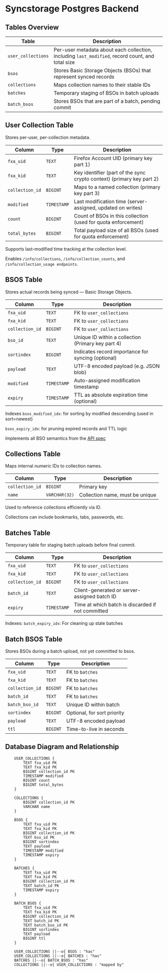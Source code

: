 # Syncstorage Postgres Backend

## Tables Overview
| Table              | Description                                                                                      |
| ------------------ | ------------------------------------------------------------------------------------------------ |
| `user_collections` | Per-user metadata about each collection, including `last_modified`, record count, and total size |
| `bsos`             | Stores Basic Storage Objects (BSOs) that represent synced records                                |
| `collections`      | Maps collection names to their stable IDs                                                        |
| `batches`          | Temporary staging of BSOs in batch uploads                                                       |
| `batch_bsos`       | Stores BSOs that are part of a batch, pending commit                                             |

## User Collection Table
Stores per-user, per-collection metadata.

| Column          | Type        | Description                                                           |
| --------------- | ----------- | --------------------------------------------------------------------- |
| `fxa_uid`       | `TEXT`      | Firefox Account UID (primary key part 1)                              |
| `fxa_kid`       | `TEXT`      | Key identifier (part of the sync crypto context) (primary key part 2) |
| `collection_id` | `BIGINT`    | Maps to a named collection (primary key part 3)                       |
| `modified`      | `TIMESTAMP` | Last modification time (server-assigned, updated on writes)           |
| `count`         | `BIGINT`    | Count of BSOs in this collection (used for quota enforcement)         |
| `total_bytes`   | `BIGINT`    | Total payload size of all BSOs (used for quota enforcement)     

Supports last-modified time tracking at the collection level.

Enables `/info/collections`, `/info/collection_counts`, and `/info/collection_usage endpoints`.

## BSOS Table
Stores actual records being synced — Basic Storage Objects.

| Column          | Type        | Description                                        |
| --------------- | ----------- | -------------------------------------------------- |
| `fxa_uid`       | `TEXT`      | FK to `user_collections`                           |
| `fxa_kid`       | `TEXT`      | FK to `user_collections`                           |
| `collection_id` | `BIGINT`    | FK to `user_collections`                           |
| `bso_id`        | `TEXT`      | Unique ID within a collection (Primary key part 4) |
| `sortindex`     | `BIGINT`    | Indicates record importance for syncing (optional) |
| `payload`       | `TEXT`      | UTF-8 encoded payload (e.g. JSON blob)             |
| `modified`      | `TIMESTAMP` | Auto-assigned modification timestamp               |
| `expiry`        | `TIMESTAMP` | TTL as absolute expiration time (optional)         |

Indexes
`bsos_modified_idx`: for sorting by modified descending (used in sort=newest)

`bsos_expiry_idx`: for pruning expired records and TTL logic

Implements all BSO semantics from the [API spec](https://mozilla-services.readthedocs.io/en/latest/storage/apis-1.5.html#basic-storage-object)

## Collections Table
Maps internal numeric IDs to collection names.

| Column          | Type          | Description                     |
| --------------- | ------------- | ------------------------------- |
| `collection_id` | `BIGINT`      | Primary key                     |
| `name`          | `VARCHAR(32)` | Collection name, must be unique |

Used to reference collections efficiently via ID.

Collections can include bookmarks, tabs, passwords, etc.

## Batches Table
Temporary table for staging batch uploads before final commit.

| Column          | Type        | Description                                       |
| --------------- | ----------- | ------------------------------------------------- |
| `fxa_uid`       | `TEXT`      | FK to `user_collections`                          |
| `fxa_kid`       | `TEXT`      | FK to `user_collections`                          |
| `collection_id` | `BIGINT`    | FK to `user_collections`                          |
| `batch_id`      | `TEXT`      | Client-generated or server-assigned batch ID      |
| `expiry`        | `TIMESTAMP` | Time at which batch is discarded if not committed |

Indexes:
`batch_expiry_idx`: For cleaning up stale batches

## Batch BSOS Table
Stores BSOs during a batch upload, not yet committed to bsos.

| Column          | Type     | Description                 |
| --------------- | -------- | --------------------------- |
| `fxa_uid`       | `TEXT`   | FK to `batches`             |
| `fxa_kid`       | `TEXT`   | FK to `batches`             |
| `collection_id` | `BIGINT` | FK to `batches`             |
| `batch_id`      | `TEXT`   | FK to `batches`             |
| `batch_bso_id`  | `TEXT`   | Unique ID within batch      |
| `sortindex`     | `BIGINT` | Optional, for sort priority |
| `payload`       | `TEXT`   | UTF-8 encoded payload       |
| `ttl`           | `BIGINT` | Time-to-live in seconds     |

## Database Diagram and Relationship
```mermaid
    USER_COLLECTIONS {
        TEXT fxa_uid PK
        TEXT fxa_kid PK
        BIGINT collection_id PK
        TIMESTAMP modified
        BIGINT count
        BIGINT total_bytes
    }

    COLLECTIONS {
        BIGINT collection_id PK
        VARCHAR name
    }

    BSOS {
        TEXT fxa_uid PK
        TEXT fxa_kid PK
        BIGINT collection_id PK
        TEXT bso_id PK
        BIGINT sortindex
        TEXT payload
        TIMESTAMP modified
        TIMESTAMP expiry
    }

    BATCHES {
        TEXT fxa_uid PK
        TEXT fxa_kid PK
        BIGINT collection_id PK
        TEXT batch_id PK
        TIMESTAMP expiry
    }

    BATCH_BSOS {
        TEXT fxa_uid PK
        TEXT fxa_kid PK
        BIGINT collection_id PK
        TEXT batch_id PK
        TEXT batch_bso_id PK
        BIGINT sortindex
        TEXT payload
        BIGINT ttl
    }

    USER_COLLECTIONS ||--o{ BSOS : "has"
    USER_COLLECTIONS ||--o{ BATCHES : "has"
    BATCHES ||--o{ BATCH_BSOS : "has"
    COLLECTIONS ||--o{ USER_COLLECTIONS : "mapped by"
```
